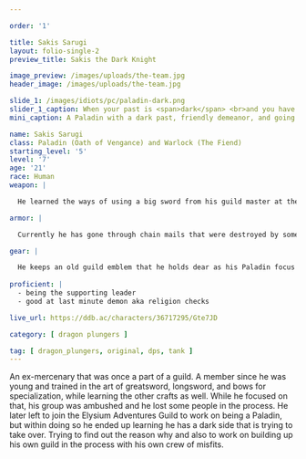 ```yaml
---

order: '1'

title: Sakis Sarugi
layout: folio-single-2
preview_title: Sakis the Dark Knight

image_preview: /images/uploads/the-team.jpg
header_image: /images/uploads/the-team.jpg

slide_1: /images/idiots/pc/paladin-dark.png
slider_1_caption: When your past is <span>dark</span> <br>and you have an <span>Oath of Vengance</span>
mini_caption: A Paladin with a dark past, friendly demeanor, and going into battle head first to save others.

name: Sakis Sarugi
class: Paladin (Oath of Vengance) and Warlock (The Fiend)
starting_level: '5'
level: '7'
age: '21'
race: Human
weapon: |

  He learned the ways of using a big sword from his guild master at the time. So training in the art of hitting someone with a big blade like the greatsword was his main speciality that he mastered. He wanted to have a background in hitting someone at a disatance so he worked hard at being gifted in using a longbow as well.

armor: |

  Currently he has gone through chain mails that were destroyed by some dwarves and then got some dragon whelp garments, cloak, shoulder guards, and a half plate chest guard in exchange. After meeting with some elves he managed to get some plate armor that only makes it hard for him to sneak - which he was never good at to begin with.

gear: |

  He keeps an old guild emblem that he holds dear as his Paladin focus that is shaped in the form of a dragon. Adding the guild patch to his arm as a part of it he has now a new guild honor in mind.
  
proficient: |
  - being the supporting leader
  - good at last minute demon aka religion checks

live_url: https://ddb.ac/characters/36717295/Gte7JD

category: [ dragon plungers ]

tag: [ dragon_plungers, original, dps, tank ] 
---
```


An ex-mercenary that was once a part of a guild. A member since he was young and trained in the art of greatsword, longsword, and bows for specialization, while learning the other crafts as well. While he focused on that, his group was ambushed and he lost some people in the process. He later left to join the Elysium Adventures Guild to work on being a Paladin, but within doing so he ended up learning he has a dark side that is trying to take over. Trying to find out the reason why and also to work on building up his own guild in the process with his own crew of misfits.